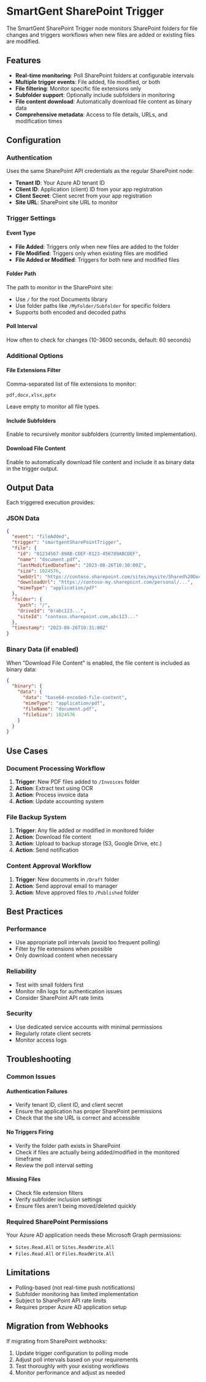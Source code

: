 # SmartGent SharePoint Trigger

The SmartGent SharePoint Trigger node monitors SharePoint folders for file changes and triggers workflows when new files are added or existing files are modified.

## Features

- **Real-time monitoring**: Poll SharePoint folders at configurable intervals
- **Multiple trigger events**: File added, file modified, or both
- **File filtering**: Monitor specific file extensions only
- **Subfolder support**: Optionally include subfolders in monitoring
- **File content download**: Automatically download file content as binary data
- **Comprehensive metadata**: Access to file details, URLs, and modification times

## Configuration

### Authentication
Uses the same SharePoint API credentials as the regular SharePoint node:
- **Tenant ID**: Your Azure AD tenant ID
- **Client ID**: Application (client) ID from your app registration
- **Client Secret**: Client secret from your app registration
- **Site URL**: SharePoint site URL to monitor

### Trigger Settings

#### Event Type
- **File Added**: Triggers only when new files are added to the folder
- **File Modified**: Triggers only when existing files are modified
- **File Added or Modified**: Triggers for both new and modified files

#### Folder Path
The path to monitor in the SharePoint site:
- Use `/` for the root Documents library
- Use folder paths like `/MyFolder/Subfolder` for specific folders
- Supports both encoded and decoded paths

#### Poll Interval
How often to check for changes (10-3600 seconds, default: 60 seconds)

### Additional Options

#### File Extensions Filter
Comma-separated list of file extensions to monitor:
```
pdf,docx,xlsx,pptx
```
Leave empty to monitor all file types.

#### Include Subfolders
Enable to recursively monitor subfolders (currently limited implementation).

#### Download File Content
Enable to automatically download file content and include it as binary data in the trigger output.

## Output Data

Each triggered execution provides:

### JSON Data
```json
{
  "event": "fileAdded",
  "trigger": "smartgentSharePointTrigger",
  "file": {
    "id": "01234567-89AB-CDEF-0123-456789ABCDEF",
    "name": "document.pdf",
    "lastModifiedDateTime": "2023-08-26T10:30:00Z",
    "size": 1024576,
    "webUrl": "https://contoso.sharepoint.com/sites/mysite/Shared%20Documents/document.pdf",
    "downloadUrl": "https://contoso-my.sharepoint.com/personal/...",
    "mimeType": "application/pdf"
  },
  "folder": {
    "path": "/",
    "driveId": "b!abc123...",
    "siteId": "contoso.sharepoint.com,abc123..."
  },
  "timestamp": "2023-08-26T10:31:00Z"
}
```

### Binary Data (if enabled)
When "Download File Content" is enabled, the file content is included as binary data:
```json
{
  "binary": {
    "data": {
      "data": "base64-encoded-file-content",
      "mimeType": "application/pdf",
      "fileName": "document.pdf",
      "fileSize": 1024576
    }
  }
}
```

## Use Cases

### Document Processing Workflow
1. **Trigger**: New PDF files added to `/Invoices` folder
2. **Action**: Extract text using OCR
3. **Action**: Process invoice data
4. **Action**: Update accounting system

### File Backup System
1. **Trigger**: Any file added or modified in monitored folder
2. **Action**: Download file content
3. **Action**: Upload to backup storage (S3, Google Drive, etc.)
4. **Action**: Send notification

### Content Approval Workflow
1. **Trigger**: New documents in `/Draft` folder
2. **Action**: Send approval email to manager
3. **Action**: Move approved files to `/Published` folder

## Best Practices

### Performance
- Use appropriate poll intervals (avoid too frequent polling)
- Filter by file extensions when possible
- Only download content when necessary

### Reliability
- Test with small folders first
- Monitor n8n logs for authentication issues
- Consider SharePoint API rate limits

### Security
- Use dedicated service accounts with minimal permissions
- Regularly rotate client secrets
- Monitor access logs

## Troubleshooting

### Common Issues

#### Authentication Failures
- Verify tenant ID, client ID, and client secret
- Ensure the application has proper SharePoint permissions
- Check that the site URL is correct and accessible

#### No Triggers Firing
- Verify the folder path exists in SharePoint
- Check if files are actually being added/modified in the monitored timeframe
- Review the poll interval setting

#### Missing Files
- Check file extension filters
- Verify subfolder inclusion settings
- Ensure files aren't being moved/deleted quickly

### Required SharePoint Permissions
Your Azure AD application needs these Microsoft Graph permissions:
- `Sites.Read.All` or `Sites.ReadWrite.All`
- `Files.Read.All` or `Files.ReadWrite.All`

## Limitations

- Polling-based (not real-time push notifications)
- Subfolder monitoring has limited implementation
- Subject to SharePoint API rate limits
- Requires proper Azure AD application setup

## Migration from Webhooks

If migrating from SharePoint webhooks:
1. Update trigger configuration to polling mode
2. Adjust poll intervals based on your requirements
3. Test thoroughly with your existing workflows
4. Monitor performance and adjust as needed
